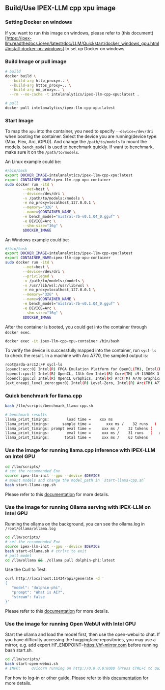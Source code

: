 ## Build/Use IPEX-LLM cpp xpu image

### Setting Docker on windows
If you want to run this image on windows, please refer to (this document)[https://ipex-llm.readthedocs.io/en/latest/doc/LLM/Quickstart/docker_windows_gpu.html#install-docker-on-windows] to set up Docker on windows.

### Build Image or pull image
```bash
# build
docker build \
  --build-arg http_proxy=.. \
  --build-arg https_proxy=.. \
  --build-arg no_proxy=.. \
  --rm --no-cache -t intelanalytics/ipex-llm-cpp-xpu:latest .

# pull
docker pull intelanalytics/ipex-llm-cpp-xpu:latest
```

### Start Image

To map the `xpu` into the container, you need to specify `--device=/dev/dri` when booting the container. Select the device you are running(device type:(Max, Flex, Arc, iGPU)). And change the `/path/to/models` to mount the models. `bench_model` is used to benchmark quickly. If want to benchmark, make sure it on the `/path/to/models`.

An Linux example could be:
```bash
#/bin/bash
export DOCKER_IMAGE=intelanalytics/ipex-llm-cpp-xpu:latest
export CONTAINER_NAME=ipex-llm-cpp-xpu-container
sudo docker run -itd \
        --net=host \
        --device=/dev/dri \
        -v /path/to/models:/models \
        -e no_proxy=localhost,127.0.0.1 \
        --memory="32G" \
        --name=$CONTAINER_NAME \
        -e bench_model="mistral-7b-v0.1.Q4_0.gguf" \
        -e DEVICE=Arc \
        --shm-size="16g" \
        $DOCKER_IMAGE
```

An Windows example could be:
```bash
#/bin/bash
export DOCKER_IMAGE=intelanalytics/ipex-llm-cpp-xpu:latest
export CONTAINER_NAME=ipex-llm-cpp-xpu-container
sudo docker run -itd \
        --net=host \
        --device=/dev/dri \
        --privileged \
        -v /path/to/models:/models \
        -v /usr/lib/wsl:/usr/lib/wsl \
        -e no_proxy=localhost,127.0.0.1 \
        --memory="32G" \
        --name=$CONTAINER_NAME \
        -e bench_model="mistral-7b-v0.1.Q4_0.gguf" \
        -e DEVICE=Arc \
        --shm-size="16g" \
        $DOCKER_IMAGE
```


After the container is booted, you could get into the container through `docker exec`.

```bash
docker exec -it ipex-llm-cpp-xpu-container /bin/bash
```

To verify the device is successfully mapped into the container, run `sycl-ls` to check the result. In a machine with Arc A770, the sampled output is:

```bash
root@arda-arc12:/# sycl-ls
[opencl:acc:0] Intel(R) FPGA Emulation Platform for OpenCL(TM), Intel(R) FPGA Emulation Device 1.2 [2023.16.7.0.21_160000]
[opencl:cpu:1] Intel(R) OpenCL, 13th Gen Intel(R) Core(TM) i9-13900K 3.0 [2023.16.7.0.21_160000]
[opencl:gpu:2] Intel(R) OpenCL Graphics, Intel(R) Arc(TM) A770 Graphics 3.0 [23.17.26241.33]
[ext_oneapi_level_zero:gpu:0] Intel(R) Level-Zero, Intel(R) Arc(TM) A770 Graphics 1.3 [1.3.26241]
```


### Quick benchmark for llama.cpp

```bash
bash /llm/scripts/benchmark_llama-cpp.sh

# benchmark results
llama_print_timings:        load time =    xxx ms
llama_print_timings:      sample time =       xxx ms /    32 runs   (    xxx ms per token, xxx tokens per second)
llama_print_timings: prompt eval time =     xxx ms /    32 tokens (    xxx ms per token,   xxx tokens per second)
llama_print_timings:        eval time =     xxx ms /    31 runs   (   xxx ms per token,    xxx tokens per second)
llama_print_timings:       total time =     xxx ms /    63 tokens
```


### Use the image for running llama.cpp inference with IPEX-LLM on Intel GPU

```bash
cd /llm/scripts/
# set the recommended Env
source ipex-llm-init --gpu --device $DEVICE
# mount models and change the model_path in `start-llama-cpp.sh`
bash start-llama-cpp.sh
```

Please refer to this [documentation](https://ipex-llm.readthedocs.io/en/latest/doc/LLM/Quickstart/llama_cpp_quickstart.html) for more details.


### Use the image for running Ollama serving with IPEX-LLM on Intel GPU

Running the ollama on the background, you can see the ollama.log in `/root/ollama/ollama.log`
```bash
cd /llm/scripts/
# set the recommended Env
source ipex-llm-init --gpu --device $DEVICE
bash start-ollama.sh # ctrl+c to exit
# pull model
cd /llm/ollama && ./ollama pull dolphin-phi:latest
```

Use the Curl to Test:
```bash
curl http://localhost:11434/api/generate -d '
{ 
   "model": "dolphin-phi", 
   "prompt": "What is AI?", 
   "stream": false
}'
```

Please refer to this [documentation](https://ipex-llm.readthedocs.io/en/latest/doc/LLM/Quickstart/ollama_quickstart.html#pull-model) for more details.


### Use the image for running Open WebUI with Intel GPU

Start the ollama and load the model first, then use the open-webui to chat.
If you have difficulty accessing the huggingface repositories, you may use a mirror, e.g. add export HF_ENDPOINT=https://hf-mirror.com before running bash start.sh.
```bash
cd /llm/scripts/
bash start-open-webui.sh
# INFO:     Uvicorn running on http://0.0.0.0:8080 (Press CTRL+C to quit)
```

For how to log-in or other guide, Please refer to this [documentation](https://ipex-llm.readthedocs.io/en/latest/doc/LLM/Quickstart/open_webui_with_ollama_quickstart.html) for more details.
